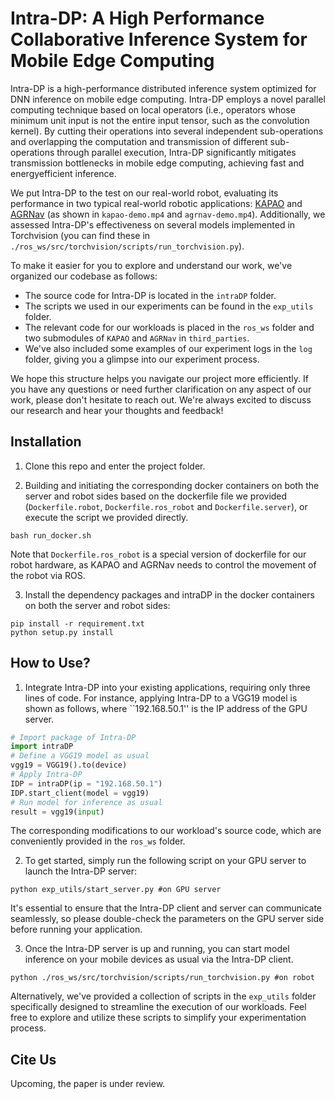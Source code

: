 # Intra-DP: A High Performance Collaborative Inference System for Mobile Edge Computing

Intra-DP is a high-performance distributed inference system optimized for DNN inference on mobile edge computing. 
Intra-DP employs a novel parallel computing technique based on local operators (i.e., operators whose minimum unit input is not the entire input tensor, such as the convolution kernel). 
By cutting their operations into several independent sub-operations and overlapping the computation and transmission of different sub-operations through parallel execution, Intra-DP significantly mitigates transmission bottlenecks in mobile edge computing, achieving fast and energyefficient inference.

We put Intra-DP to the test on our real-world robot, evaluating its performance in two typical real-world robotic applications: [KAPAO](https://github.com/wmcnally/kapao) and [AGRNav](https://github.com/jmwang0117/AGRNav) (as shown in `kapao-demo.mp4` and `agrnav-demo.mp4`). Additionally, we assessed Intra-DP's effectiveness on several models implemented in Torchvision (you can find these in `./ros_ws/src/torchvision/scripts/run_torchvision.py`).

To make it easier for you to explore and understand our work, we've organized our codebase as follows:
- The source code for Intra-DP is located in the `intraDP` folder.
- The scripts we used in our experiments can be found in the `exp_utils` folder.
- The relevant code for our workloads is placed in the `ros_ws` folder and two submodules of `KAPAO` and `AGRNav` in `third_parties`.
- We've also included some examples of our experiment logs in the `log` folder, giving you a glimpse into our experiment process.

We hope this structure helps you navigate our project more efficiently. If you have any questions or need further clarification on any aspect of our work, please don't hesitate to reach out. We're always excited to discuss our research and hear your thoughts and feedback!


## Installation
1. Clone this repo and enter the project folder.

2. Building and initiating the corresponding docker containers on both the server and robot sides based on the dockerfile file we provided (`Dockerfile.robot`, `Dockerfile.ros_robot` and `Dockerfile.server`), or execute the script we provided directly.

```
bash run_docker.sh
```
Note that `Dockerfile.ros_robot` is a special version of dockerfile for our robot hardware, as KAPAO and AGRNav needs to control the movement of the robot via ROS.

3. Install the dependency packages and intraDP in the docker containers on both the server and robot sides:
```
pip install -r requirement.txt
python setup.py install
```


## How to Use?
1. Integrate Intra-DP into your existing applications, requiring only three lines of code. 
For instance, applying Intra-DP to a VGG19 model is shown as follows, where ``192.168.50.1'' is the IP address of the GPU server.

```python
# Import package of Intra-DP
import intraDP
# Define a VGG19 model as usual
vgg19 = VGG19().to(device)
# Apply Intra-DP
IDP = intraDP(ip = "192.168.50.1")
IDP.start_client(model = vgg19)
# Run model for inference as usual
result = vgg19(input)
```
The corresponding modifications to our workload's source code, which are conveniently provided in the `ros_ws` folder.

2. To get started, simply run the following script on your GPU server to launch the Intra-DP server:
```
python exp_utils/start_server.py #on GPU server
```

It's essential to ensure that the Intra-DP client and server can communicate seamlessly, so please double-check the parameters on the GPU server side before running your application.

3. Once the Intra-DP server is up and running, you can start model inference on your mobile devices as usual via the Intra-DP client.

```
python ./ros_ws/src/torchvision/scripts/run_torchvision.py #on robot
```

Alternatively, we've provided a collection of scripts in the `exp_utils` folder specifically designed to streamline the execution of our workloads. Feel free to explore and utilize these scripts to simplify your experimentation process.


## Cite Us
Upcoming, the paper is under review.
